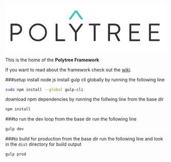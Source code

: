 ![Polytree](polytree.png)

This is the home of the **Polytree Framework**

If you want to read about the framework check out the [wiki](https://github.com/quatrano/polytree/wiki).

###setup
install node js
install gulp cli globally by running the following line
```bash
sudo npm install --global gulp-cli
```
download npm dependencies by running the follwing line from the base dir
```bash
npm install
```

###to run the dev loop
from the base dir run the following line
```bash
gulp dev
```
###to build for production
from the base dir run the following line
and look in the `dist` directory for build output
```bash
gulp prod
```

